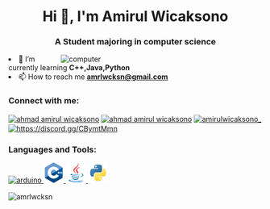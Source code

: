 <h1 align="center">Hi 👋, I'm Amirul Wicaksono</h1>
<h3 align="center">A Student majoring in computer science</h3>
<img align="right" alt="computer" width="400" src="https://blogger.googleusercontent.com/img/b/R29vZ2xl/AVvXsEjlWfi1hLP531MCgDwiWSOr-3NRiN2QcCaE-slq0v8jEAd0ecJWSTon-ls2Zbt72wHHI1TRpXM45Kwq9leuQ9xl40UzEOCeE0bbpAclL4JSygfhWOkmGJGU5JllFn0xAbbyJ8rFhtQQcs9_9nWs6xRlj23bpIdx6AMPvhUDjQLgJAPJEO24QZnsq-jygyU/s320/Desain%20tanpa%20judul.png"
  
- 🌱 I’m currently learning **C++,Java,Python**
- 📫 How to reach me **amrlwcksn@gmail.com**

<h3 align="left">Connect with me:</h3>
<p align="left">
<a href="https://linkedin.com/in/ahmad amirul wicaksono" target="blank"><img align="center" src="https://raw.githubusercontent.com/rahuldkjain/github-profile-readme-generator/master/src/images/icons/Social/linked-in-alt.svg" alt="ahmad amirul wicaksono" height="30" width="40" /></a>
<a href="https://fb.com/ahmad amirul wicaksono" target="blank"><img align="center" src="https://raw.githubusercontent.com/rahuldkjain/github-profile-readme-generator/master/src/images/icons/Social/facebook.svg" alt="ahmad amirul wicaksono" height="30" width="40" /></a>
<a href="https://instagram.com/amirulwicaksono_" target="blank"><img align="center" src="https://raw.githubusercontent.com/rahuldkjain/github-profile-readme-generator/master/src/images/icons/Social/instagram.svg" alt="amirulwicaksono_" height="30" width="40" /></a>
<a href="https://discord.gg/https://discord.gg/CBymtMmn" target="blank"><img align="center" src="https://raw.githubusercontent.com/rahuldkjain/github-profile-readme-generator/master/src/images/icons/Social/discord.svg" alt="https://discord.gg/CBymtMmn" height="30" width="40" /></a>
</p>

<h3 align="left">Languages and Tools:</h3>
<p align="left"> <a href="https://www.arduino.cc/" target="_blank" rel="noreferrer"> <img src="https://cdn.worldvectorlogo.com/logos/arduino-1.svg" alt="arduino" width="40" height="40"/> </a> <a href="https://www.w3schools.com/cpp/" target="_blank" rel="noreferrer"> <img src="https://raw.githubusercontent.com/devicons/devicon/master/icons/cplusplus/cplusplus-original.svg" alt="cplusplus" width="40" height="40"/> </a> <a href="https://www.java.com" target="_blank" rel="noreferrer"> <img src="https://raw.githubusercontent.com/devicons/devicon/master/icons/java/java-original.svg" alt="java" width="40" height="40"/> </a> <a href="https://www.python.org" target="_blank" rel="noreferrer"> <img src="https://raw.githubusercontent.com/devicons/devicon/master/icons/python/python-original.svg" alt="python" width="40" height="40"/> </a> </p>

<p><img align="center" src="https://github-readme-stats.vercel.app/api/top-langs?username=amrlwcksn&show_icons=true&locale=en&layout=compact" alt="amrlwcksn" /></p>

<!---
Amrlwcksn/Amrlwcksn is a ✨ special ✨ repository because its `README.md` (this file) appears on your GitHub profile.
You can click the Preview link to take a look at your changes.
--->
